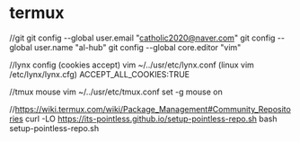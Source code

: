 # termux

//git
git config --global user.email "catholic2020@naver.com"
git config --global user.name "al-hub"
git config --global core.editor "vim"

//lynx config (cookies accept)
vim ~/../usr/etc/lynx.conf (linux vim /etc/lynx/lynx.cfg)
ACCEPT_ALL_COOKIES:TRUE

//tmux mouse
vim ~/../usr/etc/tmux.conf
set -g mouse on

//https://wiki.termux.com/wiki/Package_Management#Community_Repositories
curl -LO https://its-pointless.github.io/setup-pointless-repo.sh
bash setup-pointless-repo.sh
